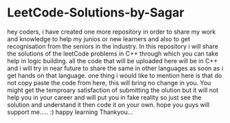 # LeetCode-Solutions-by-Sagar

hey coders, i have created one more repository in order to share my work and knowledge to help my junios or new learners and also to get recognisation from the seniors in the industry.
In this repository i will share the solutions of the leetCode problems in C++ through which you can take help in logic building. all the code that will be uploaded here will be in C++ and i will try in near future to share the same in other languages as soon as i get hands on that language.
one thing i would like to mention here is that do not copy paste the code from here, this will bring no change in you. You might get the temproary satisfaction of submitting the olution but it will not help you in your career and will put you in fake reality so just see the solution and understand it then code it on your own.
hope you guys will support me..... :)
happy learning
Thankyou...
